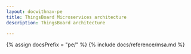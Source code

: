 ```yaml
---
layout: docwithnav-pe
title: ThingsBoard Microservices architecture
description: ThingsBoard architecture

---
```


{% assign docsPrefix = "pe/" %}
{% include docs/reference/msa.md %}